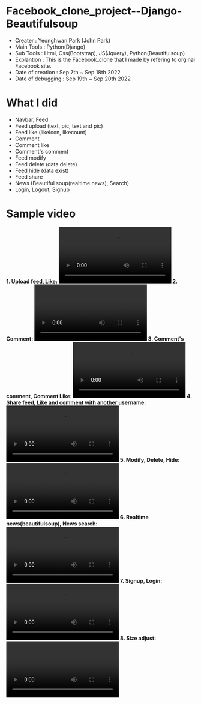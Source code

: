 # Facebook_clone_project--Django-Beautifulsoup

- Creater : Yeonghwan Park (John Park)
- Main Tools : Python(Django)
- Sub Tools : Html, Css(Bootstrap), JS(Jquery), Python(Beautifulsoup)
- Explantion :
This is the Facebook_clone that I made by refering to orginal Facebook site.
- Date of creation : Sep 7th ~ Sep 18th 2022
- Date of debugging : Sep 19th ~ Sep 20th 2022

# What I did
- Navbar, Feed
- Feed upload (text, pic, text and pic)
- Feed like (likeicon, likecount)
- Comment
- Comment like
- Comment's comment
- Feed modify
- Feed delete (data delete)
- Feed hide (data exist)
- Feed share
- News (Beautiful soup(realtime news), Search)
- Login, Logout, Signup

# Sample video

<b> 1. Upload feed, Like: <b>
<video src="https://user-images.githubusercontent.com/106279616/191623900-1e35f405-4a8a-447b-92b4-7639bc497efd.mp4"></video>
2. Comment:
<video src="https://user-images.githubusercontent.com/106279616/191623982-7c4986b7-1879-42a9-a4f0-3bb11e4f1f1b.mp4"></video>
3. Comment's comment, Comment Like:
<video src="https://user-images.githubusercontent.com/106279616/191623996-0cdf3b36-022f-4b01-a795-76c55546bed6.mp4"></video>
4. Share feed, Like and comment with another username:
<video src="https://user-images.githubusercontent.com/106279616/191624087-95245bb3-3e81-42e2-9483-9e1a615d57a5.mp4"></video>
5. Modify, Delete, Hide:
<video src="https://user-images.githubusercontent.com/106279616/191624251-c0a7c405-7f2f-4c69-b379-b41f4c5837b1.mp4"></video>
6. Realtime news(beautifulsoup), News search:
<video src="https://user-images.githubusercontent.com/106279616/191624366-42407108-0dcf-4fac-a83a-ef9c86f721e6.mp4"></video>
7. Signup, Login:
<video src="https://user-images.githubusercontent.com/106279616/191624598-051f4d9b-dc7c-4f77-b915-1506637aa6ae.mp4"></video>
8. Size adjust:
<video src="https://user-images.githubusercontent.com/106279616/191624649-bf137988-083b-4e8f-bd23-a15a92e42343.mp4"></video>
